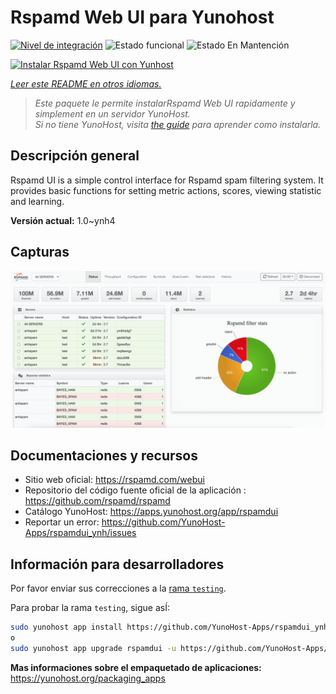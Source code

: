 <!--
Este archivo README esta generado automaticamente<https://github.com/YunoHost/apps/tree/master/tools/readme_generator>
No se debe editar a mano.
-->

# Rspamd Web UI para Yunohost

[![Nivel de integración](https://apps.yunohost.org/badge/integration/rspamdui)](https://ci-apps.yunohost.org/ci/apps/rspamdui/)
![Estado funcional](https://apps.yunohost.org/badge/state/rspamdui)
![Estado En Mantención](https://apps.yunohost.org/badge/maintained/rspamdui)

[![Instalar Rspamd Web UI con Yunhost](https://install-app.yunohost.org/install-with-yunohost.svg)](https://install-app.yunohost.org/?app=rspamdui)

*[Leer este README en otros idiomas.](./ALL_README.md)*

> *Este paquete le permite instalarRspamd Web UI rapidamente y simplement en un servidor YunoHost.*  
> *Si no tiene YunoHost, visita [the guide](https://yunohost.org/install) para aprender como instalarla.*

## Descripción general

Rspamd UI is a simple control interface for Rspamd spam filtering system. It provides basic functions for setting metric actions, scores, viewing statistic and learning.

**Versión actual:** 1.0~ynh4

## Capturas

![Captura de Rspamd Web UI](./doc/screenshots/screenshot.png)

## Documentaciones y recursos

- Sitio web oficial: <https://rspamd.com/webui>
- Repositorio del código fuente oficial de la aplicación : <https://github.com/rspamd/rspamd>
- Catálogo YunoHost: <https://apps.yunohost.org/app/rspamdui>
- Reportar un error: <https://github.com/YunoHost-Apps/rspamdui_ynh/issues>

## Información para desarrolladores

Por favor enviar sus correcciones a la [rama `testing`](https://github.com/YunoHost-Apps/rspamdui_ynh/tree/testing).

Para probar la rama `testing`, sigue asÍ:

```bash
sudo yunohost app install https://github.com/YunoHost-Apps/rspamdui_ynh/tree/testing --debug
o
sudo yunohost app upgrade rspamdui -u https://github.com/YunoHost-Apps/rspamdui_ynh/tree/testing --debug
```

**Mas informaciones sobre el empaquetado de aplicaciones:** <https://yunohost.org/packaging_apps>
